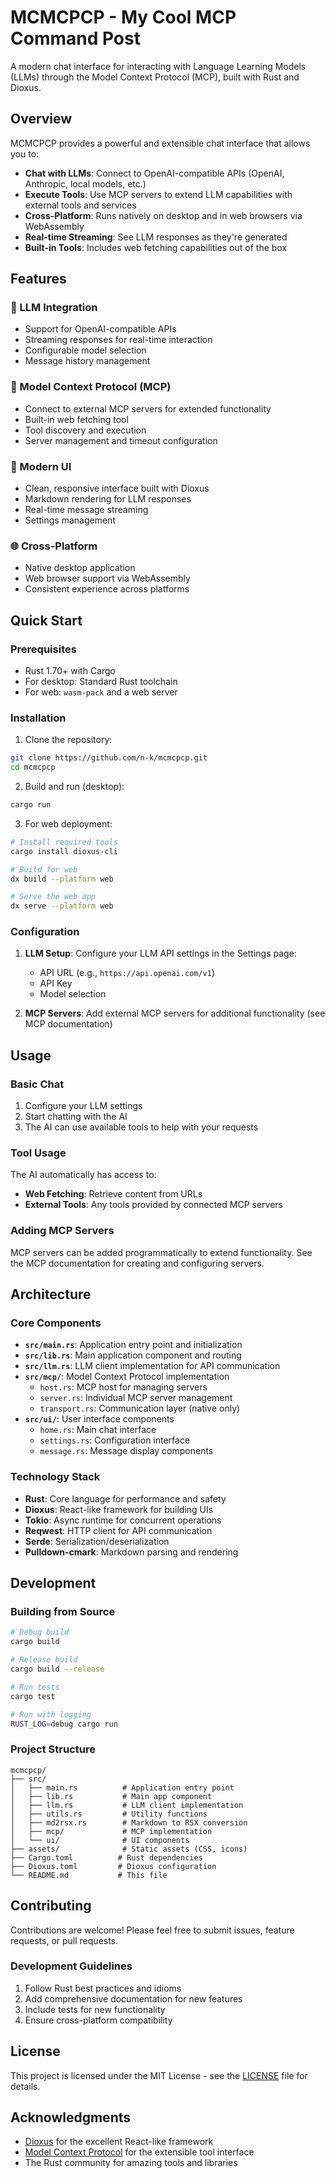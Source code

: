 # MCMCPCP - My Cool MCP Command Post

A modern chat interface for interacting with Language Learning Models (LLMs) through the Model Context Protocol (MCP), built with Rust and Dioxus.

## Overview

MCMCPCP provides a powerful and extensible chat interface that allows you to:

- **Chat with LLMs**: Connect to OpenAI-compatible APIs (OpenAI, Anthropic, local models, etc.)
- **Execute Tools**: Use MCP servers to extend LLM capabilities with external tools and services
- **Cross-Platform**: Runs natively on desktop and in web browsers via WebAssembly
- **Real-time Streaming**: See LLM responses as they're generated
- **Built-in Tools**: Includes web fetching capabilities out of the box

## Features

### 🤖 LLM Integration
- Support for OpenAI-compatible APIs
- Streaming responses for real-time interaction
- Configurable model selection
- Message history management

### 🔧 Model Context Protocol (MCP)
- Connect to external MCP servers for extended functionality
- Built-in web fetching tool
- Tool discovery and execution
- Server management and timeout configuration

### 🎨 Modern UI
- Clean, responsive interface built with Dioxus
- Markdown rendering for LLM responses
- Real-time message streaming
- Settings management

### 🌐 Cross-Platform
- Native desktop application
- Web browser support via WebAssembly
- Consistent experience across platforms

## Quick Start

### Prerequisites

- Rust 1.70+ with Cargo
- For desktop: Standard Rust toolchain
- For web: `wasm-pack` and a web server

### Installation

1. Clone the repository:
```bash
git clone https://github.com/n-k/mcmcpcp.git
cd mcmcpcp
```

2. Build and run (desktop):
```bash
cargo run
```

3. For web deployment:
```bash
# Install required tools
cargo install dioxus-cli

# Build for web
dx build --platform web

# Serve the web app
dx serve --platform web
```

### Configuration

1. **LLM Setup**: Configure your LLM API settings in the Settings page:
   - API URL (e.g., `https://api.openai.com/v1`)
   - API Key
   - Model selection

2. **MCP Servers**: Add external MCP servers for additional functionality (see MCP documentation)

## Usage

### Basic Chat
1. Configure your LLM settings
2. Start chatting with the AI
3. The AI can use available tools to help with your requests

### Tool Usage
The AI automatically has access to:
- **Web Fetching**: Retrieve content from URLs
- **External Tools**: Any tools provided by connected MCP servers

### Adding MCP Servers
MCP servers can be added programmatically to extend functionality. See the MCP documentation for creating and configuring servers.

## Architecture

### Core Components

- **`src/main.rs`**: Application entry point and initialization
- **`src/lib.rs`**: Main application component and routing
- **`src/llm.rs`**: LLM client implementation for API communication
- **`src/mcp/`**: Model Context Protocol implementation
  - `host.rs`: MCP host for managing servers
  - `server.rs`: Individual MCP server management
  - `transport.rs`: Communication layer (native only)
- **`src/ui/`**: User interface components
  - `home.rs`: Main chat interface
  - `settings.rs`: Configuration interface
  - `message.rs`: Message display components

### Technology Stack

- **Rust**: Core language for performance and safety
- **Dioxus**: React-like framework for building UIs
- **Tokio**: Async runtime for concurrent operations
- **Reqwest**: HTTP client for API communication
- **Serde**: Serialization/deserialization
- **Pulldown-cmark**: Markdown parsing and rendering

## Development

### Building from Source

```bash
# Debug build
cargo build

# Release build
cargo build --release

# Run tests
cargo test

# Run with logging
RUST_LOG=debug cargo run
```

### Project Structure

```
mcmcpcp/
├── src/
│   ├── main.rs          # Application entry point
│   ├── lib.rs           # Main app component
│   ├── llm.rs           # LLM client implementation
│   ├── utils.rs         # Utility functions
│   ├── md2rsx.rs        # Markdown to RSX conversion
│   ├── mcp/             # MCP implementation
│   └── ui/              # UI components
├── assets/              # Static assets (CSS, icons)
├── Cargo.toml          # Rust dependencies
├── Dioxus.toml         # Dioxus configuration
└── README.md           # This file
```

## Contributing

Contributions are welcome! Please feel free to submit issues, feature requests, or pull requests.

### Development Guidelines

1. Follow Rust best practices and idioms
2. Add comprehensive documentation for new features
3. Include tests for new functionality
4. Ensure cross-platform compatibility

## License

This project is licensed under the MIT License - see the [LICENSE](LICENSE) file for details.

## Acknowledgments

- [Dioxus](https://dioxuslabs.com/) for the excellent React-like framework
- [Model Context Protocol](https://modelcontextprotocol.io/) for the extensible tool interface
- The Rust community for amazing tools and libraries
